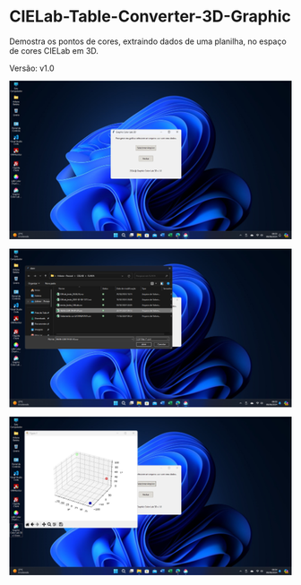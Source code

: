 # CIELab-Table-Converter-3D-Graphic
Demostra os pontos de cores, extraindo dados de uma planilha, no espaço de cores CIELab em 3D.

Versão: v1.0

![Tela Inicial](/Captura1.png)

![Entrada de Dados](/Captura2.png)

![Gráfico](/Captura3.png)
